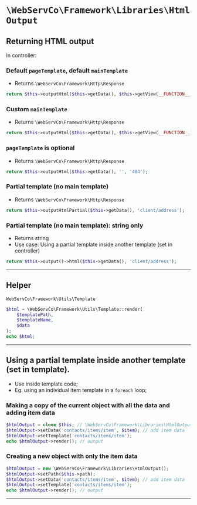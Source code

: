 # `\WebServCo\Framework\Libraries\HtmlOutput`

## Returning HTML output

In controller:

### Default `pageTemplate`, default `mainTemplate`

* Returns `\WebServCo\Framework\Http\Response`

```php
return $this->outputHtml($this->getData(), $this->getView(__FUNCTION__));
```

### Custom `mainTemplate`

* Returns `\WebServCo\Framework\Http\Response`

```php
return $this->outputHtml($this->getData(), $this->getView(__FUNCTION__), 'customMainTemplate');
```

### `pageTemplate` is optional

* Returns `\WebServCo\Framework\Http\Response`

```php
return $this->outputHtml($this->getData(), '', '404');
```

### Partial template (no main template)

* Returns `\WebServCo\Framework\Http\Response`

```php
return $this->outputHtmlPartial($this->getData(), 'client/address');
```

### Partial template (no main template): string only

* Returns string
* Use case: Using a partial template inside another template (set in controller)

```php
return $this->output()->html($this->getData(), 'client/address');
```

---

## Helper

`WebServCo\Framework\Utils\Template`

```php
$html = \WebServCo\Framework\Utils\Template::render(
    $templatePath,
    $templateName,
    $data
);
echo $html;
```

---

## Using a partial template inside another template (set in template).

* Use inside template code;
* Eg. using an individual item template in a `foreach` loop;

### Making a copy of the current object with all the data and adding item data

```php
$htmlOutput = clone $this; // \WebServCo\Framework\Libraries\HtmlOutput
$htmlOutput->setData('contacts/items/item', $item); // add item data
$htmlOutput->setTemplate('contacts/items/item');
echo $htmlOutput->render(); // output
```

### Creating a new object with only the item data

```php
$htmlOutput = new \WebServCo\Framework\Libraries\HtmlOutput();
$htmlOutput->setPath($this->path);
$htmlOutput->setData('contacts/items/item', $item); // add item data
$htmlOutput->setTemplate('contacts/items/item');
echo $htmlOutput->render(); // output
```

---

